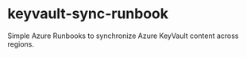 # keyvault-sync-runbook
Simple Azure Runbooks to synchronize Azure KeyVault content across regions.
